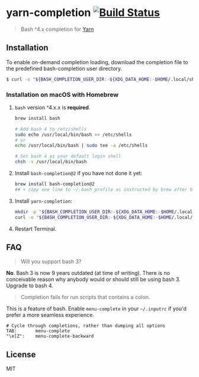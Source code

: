# yarn-completion [![Build Status](https://travis-ci.com/dsifford/yarn-completion.svg?branch=master)](https://travis-ci.com/dsifford/yarn-completion)

> Bash ^4.x completion for [Yarn](https://github.com/yarnpkg/yarn)

## Installation

To enable on-demand completion loading, download the completion file to the predefined bash-completion user directory.

```sh
$ curl -o "${BASH_COMPLETION_USER_DIR:-${XDG_DATA_HOME:-$HOME/.local/share}/bash-completion}/completions/yarn" https://raw.githubusercontent.com/dsifford/yarn-completion/master/yarn-completion.bash
```

### Installation on macOS with Homebrew

1.  `bash` version ^4.x.x is **required**.

    ```bash
    brew install bash

    # Add bash 4 to /etc/shells
    sudo echo /usr/local/bin/bash >> /etc/shells
	# or
	echo /usr/local/bin/bash | sudo tee -a /etc/shells

    # Set bash 4 as your default login shell
    chsh -s /usr/local/bin/bash
    ```

2.  Install `bash-completion@2` if you have not done it yet:

    ```bash
    brew install bash-completion@2
    ## + copy one line to ~/.bash_profile as instructed by brew after bash-completion setup
    ```

3.  Install `yarn-completion`:

    ```sh
    mkdir -p "${BASH_COMPLETION_USER_DIR:-${XDG_DATA_HOME:-$HOME/.local/share}/bash-completion}/completions"
    curl -o "${BASH_COMPLETION_USER_DIR:-${XDG_DATA_HOME:-$HOME/.local/share}/bash-completion}/completions/yarn" https://raw.githubusercontent.com/dsifford/yarn-completion/master/yarn-completion.bash
    ```

4.  Restart Terminal.

## FAQ

> Will you support bash 3?

**No**. Bash 3 is now 9 years outdated (at time of writing). There is no conceivable reason why anybody would or should still be using bash 3. Upgrade to bash 4.

> Completion fails for run scripts that contains a colon.

This is a feature of bash. Enable `menu-complete` in your `~/.inputrc` if you'd prefer a more seamless experience.

```
# Cycle through completions, rather than dumping all options
TAB:       menu-complete
"\e[Z":    menu-complete-backward
```

## License

MIT
